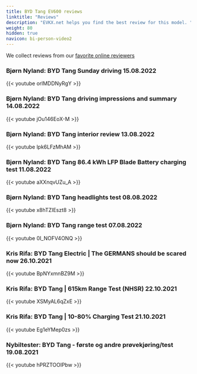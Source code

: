 ```yaml
---
title: BYD Tang EV600 reviews
linktitle: "Reviews"
description: "EVKX.net helps you find the best review for this model. "
weight: 80
hidden: true
navicon: bi-person-video2
---
```

We collect reviews from our [favorite online reviewers](/guides/evreviewers/)

### Bjørn Nyland: BYD Tang Sunday driving 15.08.2022

{{< youtube orlMDDNyRgY >}}

### Bjørn Nyland: BYD Tang driving impressions and summary 14.08.2022

{{< youtube jOu146EoX-M >}}

### Bjørn Nyland: BYD Tang interior review 13.08.2022

{{< youtube lpk6LFzMhAM >}}

### Bjørn Nyland: BYD Tang 86.4 kWh LFP Blade Battery charging test 11.08.2022

{{< youtube aXXnqvUZu_A >}}

### Bjørn Nyland: BYD Tang headlights test 08.08.2022

{{< youtube x8hTZIEszt8 >}}

### Bjørn Nyland: BYD Tang range test 07.08.2022

{{< youtube 0I_NOFV4ONQ >}}

### Kris Rifa: BYD Tang Electric | The GERMANS should be scared now 26.10.2021

{{< youtube BpNYxmnBZ9M >}}

### Kris Rifa: BYD Tang | 615km Range Test (NHSR) 22.10.2021

{{< youtube XSMyAL6qZxE >}}

### Kris Rifa: BYD Tang | 10-80% Charging Test 21.10.2021

{{< youtube Eg1eYMep0zs >}}

### Nybiltester: BYD Tang - første og andre prøvekjøring/test 19.08.2021

{{< youtube hPRZTOOlPbw >}}

